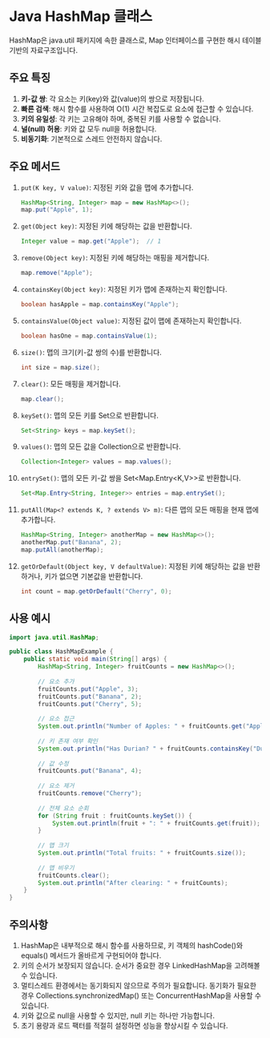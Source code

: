 # Java HashMap 클래스

HashMap은 java.util 패키지에 속한 클래스로, Map 인터페이스를 구현한 해시 테이블 기반의 자료구조입니다.

## 주요 특징

1. **키-값 쌍**: 각 요소는 키(key)와 값(value)의 쌍으로 저장됩니다.
2. **빠른 검색**: 해시 함수를 사용하여 O(1) 시간 복잡도로 요소에 접근할 수 있습니다.
3. **키의 유일성**: 각 키는 고유해야 하며, 중복된 키를 사용할 수 없습니다.
4. **널(null) 허용**: 키와 값 모두 null을 허용합니다.
5. **비동기화**: 기본적으로 스레드 안전하지 않습니다.

## 주요 메서드

1. `put(K key, V value)`: 지정된 키와 값을 맵에 추가합니다.

   ```java
   HashMap<String, Integer> map = new HashMap<>();
   map.put("Apple", 1);
   ```

2. `get(Object key)`: 지정된 키에 해당하는 값을 반환합니다.

   ```java
   Integer value = map.get("Apple");  // 1
   ```

3. `remove(Object key)`: 지정된 키에 해당하는 매핑을 제거합니다.

   ```java
   map.remove("Apple");
   ```

4. `containsKey(Object key)`: 지정된 키가 맵에 존재하는지 확인합니다.

   ```java
   boolean hasApple = map.containsKey("Apple");
   ```

5. `containsValue(Object value)`: 지정된 값이 맵에 존재하는지 확인합니다.

   ```java
   boolean hasOne = map.containsValue(1);
   ```

6. `size()`: 맵의 크기(키-값 쌍의 수)를 반환합니다.

   ```java
   int size = map.size();
   ```

7. `clear()`: 모든 매핑을 제거합니다.

   ```java
   map.clear();
   ```

8. `keySet()`: 맵의 모든 키를 Set으로 반환합니다.

   ```java
   Set<String> keys = map.keySet();
   ```

9. `values()`: 맵의 모든 값을 Collection으로 반환합니다.

   ```java
   Collection<Integer> values = map.values();
   ```

10. `entrySet()`: 맵의 모든 키-값 쌍을 Set<Map.Entry<K,V>>로 반환합니다.

    ```java
    Set<Map.Entry<String, Integer>> entries = map.entrySet();
    ```

11. `putAll(Map<? extends K, ? extends V> m)`: 다른 맵의 모든 매핑을 현재 맵에 추가합니다.

    ```java
    HashMap<String, Integer> anotherMap = new HashMap<>();
    anotherMap.put("Banana", 2);
    map.putAll(anotherMap);
    ```

12. `getOrDefault(Object key, V defaultValue)`: 지정된 키에 해당하는 값을 반환하거나, 키가 없으면 기본값을 반환합니다.

    ```java
    int count = map.getOrDefault("Cherry", 0);
    ```

## 사용 예시

```java
import java.util.HashMap;

public class HashMapExample {
    public static void main(String[] args) {
        HashMap<String, Integer> fruitCounts = new HashMap<>();
        
        // 요소 추가
        fruitCounts.put("Apple", 3);
        fruitCounts.put("Banana", 2);
        fruitCounts.put("Cherry", 5);
        
        // 요소 접근
        System.out.println("Number of Apples: " + fruitCounts.get("Apple"));
        
        // 키 존재 여부 확인
        System.out.println("Has Durian? " + fruitCounts.containsKey("Durian"));
        
        // 값 수정
        fruitCounts.put("Banana", 4);
        
        // 요소 제거
        fruitCounts.remove("Cherry");
        
        // 전체 요소 순회
        for (String fruit : fruitCounts.keySet()) {
            System.out.println(fruit + ": " + fruitCounts.get(fruit));
        }
        
        // 맵 크기
        System.out.println("Total fruits: " + fruitCounts.size());
        
        // 맵 비우기
        fruitCounts.clear();
        System.out.println("After clearing: " + fruitCounts);
    }
}
```

## 주의사항

1. HashMap은 내부적으로 해시 함수를 사용하므로, 키 객체의 hashCode()와 equals() 메서드가 올바르게 구현되어야 합니다.
2. 키의 순서가 보장되지 않습니다. 순서가 중요한 경우 LinkedHashMap을 고려해볼 수 있습니다.
3. 멀티스레드 환경에서는 동기화되지 않으므로 주의가 필요합니다. 동기화가 필요한 경우 Collections.synchronizedMap() 또는 ConcurrentHashMap을 사용할 수 있습니다.
4. 키와 값으로 null을 사용할 수 있지만, null 키는 하나만 가능합니다.
5. 초기 용량과 로드 팩터를 적절히 설정하면 성능을 향상시킬 수 있습니다.
